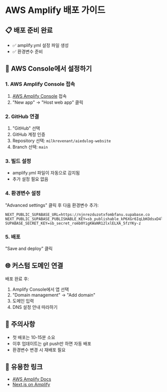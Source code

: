 # AWS Amplify 배포 가이드

## 📋 배포 준비 완료
- ✅ amplify.yml 설정 파일 생성
- ✅ 환경변수 준비

## 🚀 AWS Console에서 설정하기

### 1. AWS Amplify Console 접속
1. [AWS Amplify Console](https://console.aws.amazon.com/amplify/) 접속
2. "New app" → "Host web app" 클릭

### 2. GitHub 연결
1. "GitHub" 선택
2. GitHub 계정 인증
3. Repository 선택: `milkrevenant/aiedulog-website`
4. Branch 선택: `main`

### 3. 빌드 설정
- amplify.yml 파일이 자동으로 감지됨
- 추가 설정 필요 없음

### 4. 환경변수 설정
"Advanced settings" 클릭 후 다음 환경변수 추가:

```
NEXT_PUBLIC_SUPABASE_URL=https://njnrezduzotxfombfanu.supabase.co
NEXT_PUBLIC_SUPABASE_PUBLISHABLE_KEY=sb_publishable_kP6XGr6IqLbKOdsxD4lcCg_nXWQP3_P
SUPABASE_SECRET_KEY=sb_secret_romb0YigKWaNR12lxlELXA_5fzYKy-z
```

### 5. 배포
"Save and deploy" 클릭

## 🌐 커스텀 도메인 연결

배포 완료 후:
1. Amplify Console에서 앱 선택
2. "Domain management" → "Add domain"
3. 도메인 입력
4. DNS 설정 안내 따라하기

## 📝 주의사항
- 첫 배포는 10-15분 소요
- 이후 업데이트는 git push만 하면 자동 배포
- 환경변수 변경 시 재배포 필요

## 🔗 유용한 링크
- [AWS Amplify Docs](https://docs.amplify.aws/)
- [Next.js on Amplify](https://docs.amplify.aws/guides/hosting/nextjs/)